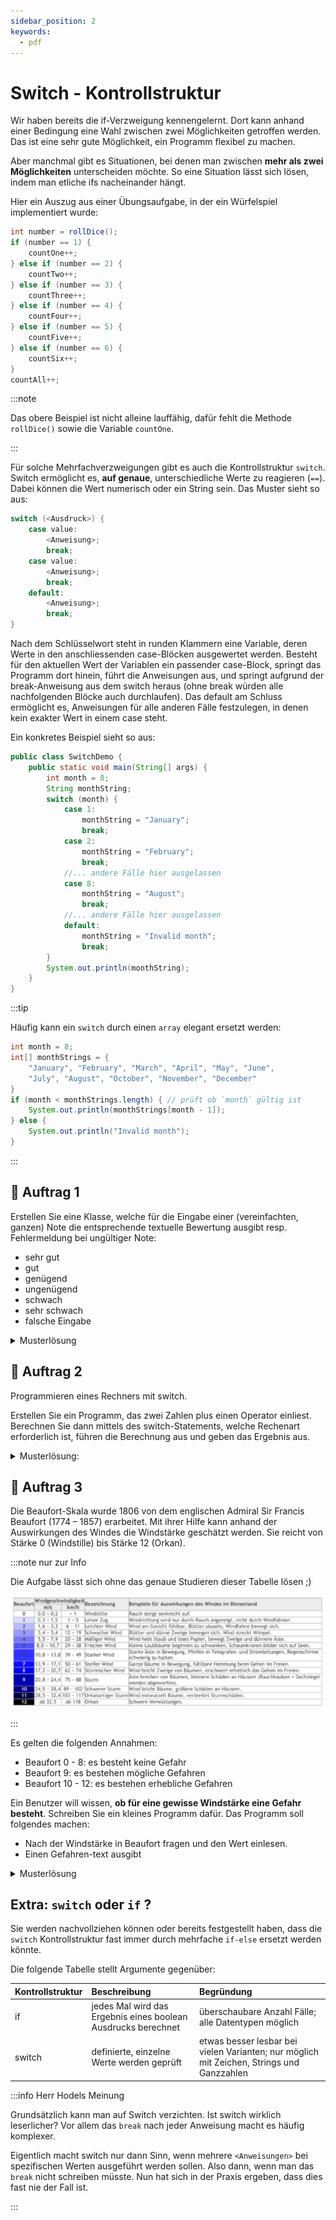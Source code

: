 ```yaml
---
sidebar_position: 2
keywords:
  - pdf
---
```


# Switch - Kontrollstruktur

Wir haben bereits die if-Verzweigung kennengelernt. Dort kann anhand einer
Bedingung eine Wahl zwischen zwei Möglichkeiten getroffen werden. Das ist eine
sehr gute Möglichkeit, ein Programm flexibel zu machen.

Aber manchmal gibt es Situationen, bei denen man zwischen **mehr als zwei
Möglichkeiten** unterscheiden möchte. So eine Situation lässt sich lösen, indem
man etliche ifs nacheinander hängt.

Hier ein Auszug aus einer Übungsaufgabe, in der ein Würfelspiel implementiert
wurde:

```java
int number = rollDice();
if (number == 1) {
    countOne++;
} else if (number == 2) {
    countTwo++;
} else if (number == 3) {
    countThree++;
} else if (number == 4) {
    countFour++;
} else if (number == 5) {
    countFive++;
} else if (number == 6) {
    countSix++;
}
countAll++;
```

:::note

Das obere Beispiel ist nicht alleine lauffähig, dafür fehlt die Methode
`rollDice()` sowie die Variable `countOne`.

:::

Für solche Mehrfachverzweigungen gibt es auch die Kontrollstruktur `switch`.
Switch ermöglicht es, **auf genaue**, unterschiedliche Werte zu reagieren
(`==`). Dabei können die Wert numerisch oder ein String sein. Das Muster sieht
so aus:

```java
switch (<Ausdruck>) {
    case value:
        <Anweisung>;
        break;
    case value:
        <Anweisung>;
        break;
    default:
        <Anweisung>;
        break;
}
```

Nach dem Schlüsselwort steht in runden Klammern eine Variable, deren Werte in
den anschliessenden case-Blöcken ausgewertet werden. Besteht für den aktuellen
Wert der Variablen ein passender case-Block, springt das Programm dort hinein,
führt die Anweisungen aus, und springt aufgrund der break-Anweisung aus dem
switch heraus (ohne break würden alle nachfolgenden Blöcke auch durchlaufen).
Das default am Schluss ermöglicht es, Anweisungen für alle anderen Fälle
festzulegen, in denen kein exakter Wert in einem case steht.

Ein konkretes Beispiel sieht so aus:

```java
public class SwitchDemo {
    public static void main(String[] args) {
        int month = 8;
        String monthString;
        switch (month) {
            case 1:
                monthString = "January";
                break;
            case 2:
                monthString = "February";
                break;
            //... andere Fälle hier ausgelassen
            case 8:
                monthString = "August";
                break;
            //... andere Fälle hier ausgelassen
            default:
                monthString = "Invalid month";
                break;
        }
        System.out.println(monthString);
    }
}
```

:::tip

Häufig kann ein `switch` durch einen `array` elegant ersetzt werden:

```java
int month = 8;
int[] monthStrings = {
    "January", "February", "March", "April", "May", "June",
    "July", "August", "October", "November", "December"
}
if (month < monthStrings.length) { // prüft ob `month` gültig ist
    System.out.println(monthStrings[month - 1]);
} else {
    System.out.println("Invalid month");
}
```

:::

## :pencil: Auftrag 1

Erstellen Sie eine Klasse, welche für die Eingabe einer (vereinfachten, ganzen)
Note die entsprechende textuelle Bewertung ausgibt resp. Fehlermeldung bei
ungültiger Note:

- sehr gut
- gut
- genügend
- ungenügend
- schwach
- sehr schwach
- falsche Eingabe

<details><summary>Musterlösung</summary>

```java
import mytools.StdInput;

public class A1GradesToText {

	public static void main(String[] args) {

		System.out.print("Note eingeben: ");
		int grade = StdInput.readInt();
		String gradeText = "";

		switch (grade) {
		case 1:
			gradeText = "sehr schwach";
			break;
		case 2:
			gradeText = "schwach";
			break;
		case 3:
			gradeText = "ungenügend";
			break;
		case 4:
			gradeText = "genügend";
			break;
		case 5:
			gradeText = "gut";
			break;
		case 6:
			gradeText = "sehr gut";
			break;
		default:
			gradeText = "falsche Eingabe";
			break;
		}
		System.out.println(gradeText);
	}

}
```

</details>

## :pencil: Auftrag 2

Programmieren eines Rechners mit switch.

Erstellen Sie ein Programm, das zwei Zahlen plus einen Operator einliest.
Berechnen Sie dann mittels des switch-Statements, welche Rechenart erforderlich
ist, führen die Berechnung aus und geben das Ergebnis aus.

<details><summary>Musterlösung:</summary>

```java
import mytools.StdInput;

public class A2Calculator {

	public static void main(String[] args) {
		double firstNumber = StdInput.readDouble("Zahl 1 eingeben: ");
		double secondNumber = StdInput.readDouble("Zahl 2 eingeben: ");
		char operator = StdInput.readChar("Operator eingeben: ");
		double res = 0;

		switch(operator) {
            case '+':
                res = firstNumber + secondNumber;
                break;
            case '-':
                res = firstNumber - secondNumber;
                break;
            case '*':
                res = firstNumber * secondNumber;
                break;
            case '/':
                res = firstNumber / secondNumber;
                break;
		}

		System.out.println("Resultat: " + res);
	}
}
```

</details>

## :pencil: Auftrag 3

Die Beaufort-Skala wurde 1806 von dem englischen Admiral Sir Francis Beaufort
(1774 – 1857) erarbeitet. Mit ihrer Hilfe kann anhand der Auswirkungen des
Windes die Windstärke geschätzt werden. Sie reicht von Stärke 0 (Windstille) bis
Stärke 12 (Orkan).

:::note nur zur Info

Die Aufgabe lässt sich ohne das genaue Studieren dieser Tabelle lösen ;)

![](./images/beauford-skala.jpg)

:::

Es gelten die folgenden Annahmen:

- Beaufort 0 - 8: es besteht keine Gefahr
- Beaufort 9: es bestehen mögliche Gefahren
- Beaufort 10 - 12: es bestehen erhebliche Gefahren

Ein Benutzer will wissen, **ob für eine gewisse Windstärke eine Gefahr
besteht**. Schreiben Sie ein kleines Programm dafür. Das Programm soll folgendes
machen:

- Nach der Windstärke in Beaufort fragen und den Wert einlesen.
- Einen Gefahren-text ausgibt

<details><summary>Musterlösung</summary>

```java
import mytools.StdInput;

public class A3Beaufort {

	public static void main(String[] args) {
		System.out.print("Beaufort-Stufe: ");
		int level = StdInput.readInt();

		switch(level) {
			case 0: // wenn kein `brake` steht springt es zur nächsten Anweisung
			case 1: // wenn kein `brake` steht springt es zur nächsten Anweisung
			case 2: // wenn kein `brake` steht springt es zur nächsten Anweisung
			case 3: // wenn kein `brake` steht springt es zur nächsten Anweisung
			case 4: // wenn kein `brake` steht springt es zur nächsten Anweisung
			case 5: // wenn kein `brake` steht springt es zur nächsten Anweisung
			case 6: // wenn kein `brake` steht springt es zur nächsten Anweisung
			case 7: // wenn kein `brake` steht springt es zur nächsten Anweisung
			case 8:
                // wird von 0-8 ausgeführt
				System.out.println("Es besteht keine Gefahr.");
				break;

			case 9:
				System.out.println("Es bestehen moegliche Gefahren.");
				break;

			case 10: // wenn kein `brake` steht springt es zur nächsten Anweisung
			case 11: // wenn kein `brake` steht springt es zur nächsten Anweisung
			case 12:
                // wird von 10-12 ausgeführt
				System.out.println("Es bestehen erhebliche Gefahren.");
				break;

			default:
				System.out.println("Ungueltige Eingabe");
		}
	}

}
```

Wie ich finde, ist auch hier `if` eleganter:

```java
import mytools.StdInput;

public class A3BeaufortIf {

	public static void main(String[] args) {
		System.out.print("Beaufort-Stufe: ");
		int level = StdInput.readInt();

        if (level <= 8) {
            System.out.println("Es besteht keine Gefahr.");
        } else if (level == 9) {
            System.out.println("Es bestehen moegliche Gefahren.");
        } else if (level <= 12) {
            System.out.println("Es bestehen erhebliche Gefahren.");
        } else {
            System.out.println("Ungueltige Eingabe");
        }
	}

}

```

</details>

## Extra: `switch` oder `if` ?

Sie werden nachvollziehen können oder bereits festgestellt haben, dass die
`switch` Kontrollstruktur fast immer durch mehrfache `if-else` ersetzt werden
könnte.

Die folgende Tabelle stellt Argumente gegenüber:

| Kontrollstruktur | Beschreibung                                                  | Begründung                                                                                |
| :--------------- | :------------------------------------------------------------ | :---------------------------------------------------------------------------------------- |
| if               | jedes Mal wird das Ergebnis eines boolean Ausdrucks berechnet | überschaubare Anzahl Fälle; alle Datentypen möglich                                       |
| switch           | definierte, einzelne Werte werden geprüft                     | etwas besser lesbar bei vielen Varianten; nur möglich mit Zeichen, Strings und Ganzzahlen |

:::info Herr Hodels Meinung

Grundsätzlich kann man auf Switch verzichten. Ist switch wirklich leserlicher?
Vor allem das `break` nach jeder Anweisung macht es häufig komplexer.

Eigentlich macht switch nur dann Sinn, wenn mehrere `<Anweisungen>` bei
spezifischen Werten ausgeführt werden sollen. Also dann, wenn man das `break`
nicht schreiben müsste. Nun hat sich in der Praxis ergeben, dass dies fast nie
der Fall ist.

:::
